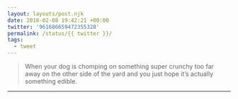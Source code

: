 ```yaml
---
layout: layouts/post.njk
date: 2018-02-08 19:42:21 +00:00
twitter: '961686659472355328'
permalink: /status/{{ twitter }}/
tags: 
  - tweet
---
```


> When your dog is chomping on something super crunchy too far away on the other side of the yard and you just hope it’s actually something edible.

---
